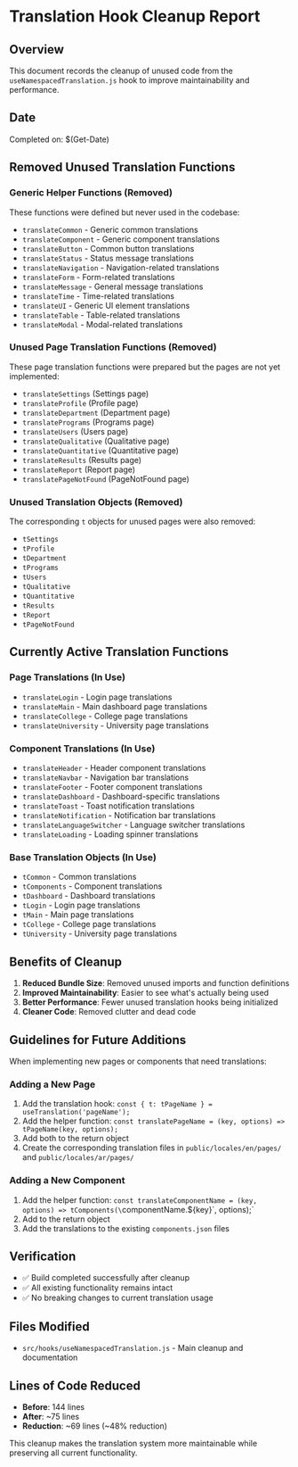 # Translation Hook Cleanup Report

## Overview
This document records the cleanup of unused code from the `useNamespacedTranslation.js` hook to improve maintainability and performance.

## Date
Completed on: $(Get-Date)

## Removed Unused Translation Functions

### Generic Helper Functions (Removed)
These functions were defined but never used in the codebase:
- `translateCommon` - Generic common translations
- `translateComponent` - Generic component translations
- `translateButton` - Common button translations
- `translateStatus` - Status message translations
- `translateNavigation` - Navigation-related translations
- `translateForm` - Form-related translations
- `translateMessage` - General message translations
- `translateTime` - Time-related translations
- `translateUI` - Generic UI element translations
- `translateTable` - Table-related translations
- `translateModal` - Modal-related translations

### Unused Page Translation Functions (Removed)
These page translation functions were prepared but the pages are not yet implemented:
- `translateSettings` (Settings page)
- `translateProfile` (Profile page)  
- `translateDepartment` (Department page)
- `translatePrograms` (Programs page)
- `translateUsers` (Users page)
- `translateQualitative` (Qualitative page)
- `translateQuantitative` (Quantitative page)
- `translateResults` (Results page)
- `translateReport` (Report page)
- `translatePageNotFound` (PageNotFound page)

### Unused Translation Objects (Removed)
The corresponding `t` objects for unused pages were also removed:
- `tSettings`
- `tProfile`
- `tDepartment`
- `tPrograms`
- `tUsers`
- `tQualitative`
- `tQuantitative`
- `tResults`
- `tReport`
- `tPageNotFound`

## Currently Active Translation Functions

### Page Translations (In Use)
- `translateLogin` - Login page translations
- `translateMain` - Main dashboard page translations
- `translateCollege` - College page translations
- `translateUniversity` - University page translations

### Component Translations (In Use)
- `translateHeader` - Header component translations
- `translateNavbar` - Navigation bar translations
- `translateFooter` - Footer component translations
- `translateDashboard` - Dashboard-specific translations
- `translateToast` - Toast notification translations
- `translateNotification` - Notification bar translations
- `translateLanguageSwitcher` - Language switcher translations
- `translateLoading` - Loading spinner translations

### Base Translation Objects (In Use)
- `tCommon` - Common translations
- `tComponents` - Component translations
- `tDashboard` - Dashboard translations
- `tLogin` - Login page translations
- `tMain` - Main page translations
- `tCollege` - College page translations
- `tUniversity` - University page translations

## Benefits of Cleanup

1. **Reduced Bundle Size**: Removed unused imports and function definitions
2. **Improved Maintainability**: Easier to see what's actually being used
3. **Better Performance**: Fewer unused translation hooks being initialized
4. **Cleaner Code**: Removed clutter and dead code

## Guidelines for Future Additions

When implementing new pages or components that need translations:

### Adding a New Page
1. Add the translation hook: `const { t: tPageName } = useTranslation('pageName');`
2. Add the helper function: `const translatePageName = (key, options) => tPageName(key, options);`
3. Add both to the return object
4. Create the corresponding translation files in `public/locales/en/pages/` and `public/locales/ar/pages/`

### Adding a New Component
1. Add the helper function: `const translateComponentName = (key, options) => tComponents(\`componentName.\${key}\`, options);`
2. Add to the return object
3. Add the translations to the existing `components.json` files

## Verification
- ✅ Build completed successfully after cleanup
- ✅ All existing functionality remains intact
- ✅ No breaking changes to current translation usage

## Files Modified
- `src/hooks/useNamespacedTranslation.js` - Main cleanup and documentation

## Lines of Code Reduced
- **Before**: 144 lines
- **After**: ~75 lines
- **Reduction**: ~69 lines (~48% reduction)

This cleanup makes the translation system more maintainable while preserving all current functionality.
